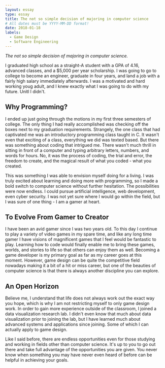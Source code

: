 ```yaml
---
layout: essay
type: essay
title: The not so simple decision of majoring in computer science
# All dates must be YYYY-MM-DD format!
date: 2018-01-18
labels:
  - Game Design
  - Software Engineering
---
```


*The not so simple decision of majoring in computer science.*

I graduated high school as a straight-A student with a GPA of 4.16, advanced classes, and a $5,000 per year scholarship. I was going to go to college to become an engineer, graduate in four years, and land a job with a fairly high salary immediately afterwards. I was a motivated and hard working youg adult, and I knew exactly what I was going to do with my future. Unitl I didn't.

## Why Programming?

I ended up just going through the motions in my first three semesters of college. The only thing I had really accomplished was checking off the boxes next to my graduation requirements. Strangely, the one class that had captivated me was an introductory programming class taught in C. It wasn't even that exciting of a class, everything we did was texted based. But there was something about coding that intrigued me. There wasn't much thrill in sitting in front of a computer and typing arbitrary letters, numbers, and words for hours. No, it was the process of coding, the trial and error, the freedom to create, and the magical result of what you coded - what you created. 

This was something I was able to envision myself doing for a living. I was truly excited about learning and doing more with programming, so I made a bold switch to computer science without further hesitation. The possibilities were now endless. I could pursue artificial intelligence, web development, even cyber security. I was not yet sure where I would go within the field, but I was sure of one thing - I am a gamer at heart. 

## To Evolve From Gamer to Creator

I have been an avid gamer since I was two years old. To this day I continue to play a variety of video games in my spare time, and like any long time gamer I have visions of magnificent games that I feel would be fantastic to play. Learning how to code would finally enable me to bring these games, worlds, and stories to life so that others can enjoy them as well. Becoming a game developer is my primary goal as far as my career goes at this moment. However, game design can be quite the competitive field nowadays making it a bit of a hit or miss career, but one of the beauties of computer science is that there is always another discipline you can explore. 

## An Open Horizon

Believe me, I understand that life does not always work out the exact way you hope, which is why I am not restricting myself to only game design work. In order to gain more experience outside of the classroom, I joined a data visualization research lab. I didn't even know that much about data visualization prior to joining the lab, but I have learned much about advanced systems and applications since joining. Some of which I can actually apply to game design. 

Like I said before, there are endless opportunities even for those studying and working in fields other than computer science. It's up to you to go out there and take full advantage of the opportunities you are given. You never know when something you may have never even heard of before can be helpful in achieving your goals. 

